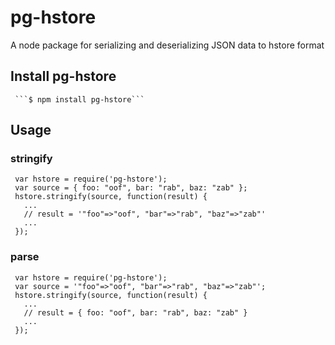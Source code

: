pg-hstore
===========

A node package for serializing and deserializing JSON data to hstore format

## Install pg-hstore

     ```$ npm install pg-hstore```

## Usage
### stringify

     var hstore = require('pg-hstore');
     var source = { foo: "oof", bar: "rab", baz: "zab" };
     hstore.stringify(source, function(result) {
       ...
       // result = '"foo"=>"oof", "bar"=>"rab", "baz"=>"zab"'
       ...
     });

### parse

     var hstore = require('pg-hstore');
     var source = '"foo"=>"oof", "bar"=>"rab", "baz"=>"zab"';
     hstore.stringify(source, function(result) {
       ...
       // result = { foo: "oof", bar: "rab", baz: "zab" } 
       ...
     });